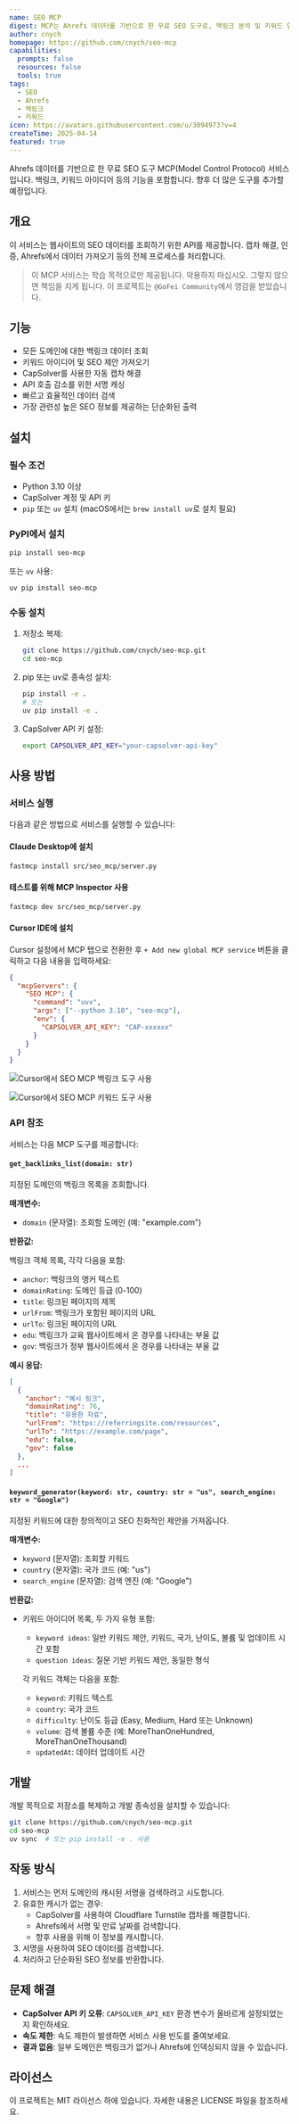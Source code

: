 ```yaml
---
name: SEO MCP
digest: MCP는 Ahrefs 데이터를 기반으로 한 무료 SEO 도구로, 백링크 분석 및 키워드 연구와 같은 주요 기능을 제공하여 웹사이트 최적화와 검색 순위 향상을 돕습니다.
author: cnych
homepage: https://github.com/cnych/seo-mcp
capabilities:
  prompts: false
  resources: false
  tools: true
tags:
  - SEO
  - Ahrefs
  - 백링크
  - 키워드
icon: https://avatars.githubusercontent.com/u/3094973?v=4
createTime: 2025-04-14
featured: true
---
```


Ahrefs 데이터를 기반으로 한 무료 SEO 도구 MCP(Model Control Protocol) 서비스입니다. 백링크, 키워드 아이디어 등의 기능을 포함합니다. 향후 더 많은 도구를 추가할 예정입니다.

## 개요

이 서비스는 웹사이트의 SEO 데이터를 조회하기 위한 API를 제공합니다. 캡차 해결, 인증, Ahrefs에서 데이터 가져오기 등의 전체 프로세스를 처리합니다.

> 이 MCP 서비스는 학습 목적으로만 제공됩니다. 악용하지 마십시오. 그렇지 않으면 책임을 지게 됩니다. 이 프로젝트는 `@GoFei Community`에서 영감을 받았습니다.

## 기능

- 모든 도메인에 대한 백링크 데이터 조회
- 키워드 아이디어 및 SEO 제안 가져오기
- CapSolver를 사용한 자동 캡차 해결
- API 호출 감소를 위한 서명 캐싱
- 빠르고 효율적인 데이터 검색
- 가장 관련성 높은 SEO 정보를 제공하는 단순화된 출력

## 설치

### 필수 조건

- Python 3.10 이상
- CapSolver 계정 및 API 키
- `pip` 또는 `uv` 설치 (macOS에서는 `brew install uv`로 설치 필요)

### PyPI에서 설치

```bash
pip install seo-mcp
```

또는 `uv` 사용:

```bash
uv pip install seo-mcp
```

### 수동 설치

1. 저장소 복제:

   ```bash
   git clone https://github.com/cnych/seo-mcp.git
   cd seo-mcp
   ```

2. pip 또는 uv로 종속성 설치:

   ```bash
   pip install -e .
   # 또는
   uv pip install -e .
   ```

3. CapSolver API 키 설정:

   ```bash
   export CAPSOLVER_API_KEY="your-capsolver-api-key"
   ```

## 사용 방법

### 서비스 실행

다음과 같은 방법으로 서비스를 실행할 수 있습니다:

#### Claude Desktop에 설치

```bash
fastmcp install src/seo_mcp/server.py
```

#### 테스트를 위해 MCP Inspector 사용

```bash
fastmcp dev src/seo_mcp/server.py
```

#### Cursor IDE에 설치

Cursor 설정에서 MCP 탭으로 전환한 후 `+ Add new global MCP service` 버튼을 클릭하고 다음 내용을 입력하세요:

```json
{
  "mcpServers": {
    "SEO MCP": {
      "command": "uvx",
      "args": ["--python 3.10", "seo-mcp"],
      "env": {
        "CAPSOLVER_API_KEY": "CAP-xxxxxx"
      }
    }
  }
}
```

![Cursor에서 SEO MCP 백링크 도구 사용](https://static.claudemcp.com/servers/cnych/seo-mcp/cnych-seo-mcp-03c59e1e.png)

![Cursor에서 SEO MCP 키워드 도구 사용](https://static.claudemcp.com/servers/cnych/seo-mcp/cnych-seo-mcp-a188f668.png)

### API 참조

서비스는 다음 MCP 도구를 제공합니다:

#### `get_backlinks_list(domain: str)`

지정된 도메인의 백링크 목록을 조회합니다.

**매개변수:**

- `domain` (문자열): 조회할 도메인 (예: "example.com")

**반환값:**

백링크 객체 목록, 각각 다음을 포함:

- `anchor`: 백링크의 앵커 텍스트
- `domainRating`: 도메인 등급 (0-100)
- `title`: 링크된 페이지의 제목
- `urlFrom`: 백링크가 포함된 페이지의 URL
- `urlTo`: 링크된 페이지의 URL
- `edu`: 백링크가 교육 웹사이트에서 온 경우를 나타내는 부울 값
- `gov`: 백링크가 정부 웹사이트에서 온 경우를 나타내는 부울 값

**예시 응답:**

```json
[
  {
    "anchor": "예시 링크",
    "domainRating": 76,
    "title": "유용한 자료",
    "urlFrom": "https://referringsite.com/resources",
    "urlTo": "https://example.com/page",
    "edu": false,
    "gov": false
  },
  ...
]
```

#### `keyword_generator(keyword: str, country: str = "us", search_engine: str = "Google")`

지정된 키워드에 대한 창의적이고 SEO 친화적인 제안을 가져옵니다.

**매개변수:**

- `keyword` (문자열): 조회할 키워드
- `country` (문자열): 국가 코드 (예: "us")
- `search_engine` (문자열): 검색 엔진 (예: "Google")

**반환값:**

- 키워드 아이디어 목록, 두 가지 유형 포함:

  - `keyword ideas`: 일반 키워드 제안, 키워드, 국가, 난이도, 볼륨 및 업데이트 시간 포함
  - `question ideas`: 질문 기반 키워드 제안, 동일한 형식

  각 키워드 객체는 다음을 포함:

  - `keyword`: 키워드 텍스트
  - `country`: 국가 코드
  - `difficulty`: 난이도 등급 (Easy, Medium, Hard 또는 Unknown)
  - `volume`: 검색 볼륨 수준 (예: MoreThanOneHundred, MoreThanOneThousand)
  - `updatedAt`: 데이터 업데이트 시간

## 개발

개발 목적으로 저장소를 복제하고 개발 종속성을 설치할 수 있습니다:

```bash
git clone https://github.com/cnych/seo-mcp.git
cd seo-mcp
uv sync  # 또는 pip install -e . 사용
```

## 작동 방식

1. 서비스는 먼저 도메인의 캐시된 서명을 검색하려고 시도합니다.
2. 유효한 캐시가 없는 경우:
   - CapSolver를 사용하여 Cloudflare Turnstile 캡차를 해결합니다.
   - Ahrefs에서 서명 및 만료 날짜를 검색합니다.
   - 향후 사용을 위해 이 정보를 캐시합니다.
3. 서명을 사용하여 SEO 데이터를 검색합니다.
4. 처리하고 단순화된 SEO 정보를 반환합니다.

## 문제 해결

- **CapSolver API 키 오류**: `CAPSOLVER_API_KEY` 환경 변수가 올바르게 설정되었는지 확인하세요.
- **속도 제한**: 속도 제한이 발생하면 서비스 사용 빈도를 줄여보세요.
- **결과 없음**: 일부 도메인은 백링크가 없거나 Ahrefs에 인덱싱되지 않을 수 있습니다.

## 라이선스

이 프로젝트는 MIT 라이선스 하에 있습니다. 자세한 내용은 LICENSE 파일을 참조하세요.
